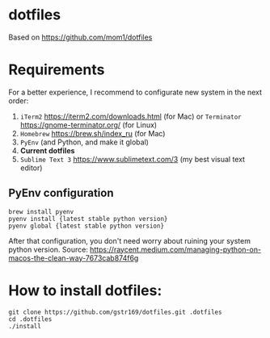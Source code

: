 # dotfiles
Based on https://github.com/mom1/dotfiles

# Requirements
For a better experience, I recommend to configurate new system in the next order: 

1. `iTerm2` https://iterm2.com/downloads.html (for Mac) or `Terminator` https://gnome-terminator.org/ (for Linux)
2. `Homebrew` https://brew.sh/index_ru (for Mac)
3. `PyEnv` (and Python, and make it global)
4. __Current dotfiles__
5. `Sublime Text 3` https://www.sublimetext.com/3 (my best visual text editor)

## PyEnv configuration

	brew install pyenv
	pyenv install {latest stable python version}
	pyenv global {latest stable python version}

After that configuration, you don't need worry about ruining your system python version.
Source: https://raycent.medium.com/managing-python-on-macos-the-clean-way-7673cab874f6g

# How to install dotfiles:

	git clone https://github.com/gstr169/dotfiles.git .dotfiles
	cd .dotfiles
	./install

